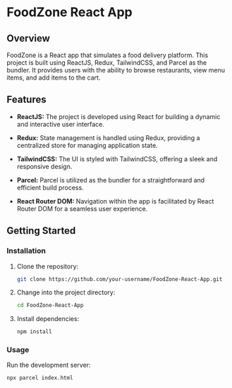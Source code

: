 # FoodZone React App

## Overview

FoodZone is a React app that simulates a food delivery platform. This project is built using ReactJS, Redux, TailwindCSS, and Parcel as the bundler. 
It provides users with the ability to browse restaurants, view menu items, and add items to the cart.

## Features

- **ReactJS:** The project is developed using React for building a dynamic and interactive user interface.

- **Redux:** State management is handled using Redux, providing a centralized store for managing application state.

- **TailwindCSS:** The UI is styled with TailwindCSS, offering a sleek and responsive design.

- **Parcel:** Parcel is utilized as the bundler for a straightforward and efficient build process.

- **React Router DOM:** Navigation within the app is facilitated by React Router DOM for a seamless user experience.

## Getting Started

### Installation

1. Clone the repository:

    ```bash
    git clone https://github.com/your-username/FoodZone-React-App.git
    ```

2. Change into the project directory:

    ```bash
    cd FoodZone-React-App
    ```

3. Install dependencies:

    ```bash
    npm install
    ```

### Usage

Run the development server:

```bash
npx parcel index.html



